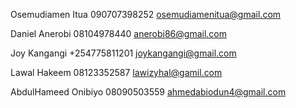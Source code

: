 Osemudiamen Itua    090707398252    osemudiamenitua@gmail.com

Daniel Anerobi      08104978440     anerobi86@gmail.com

Joy Kangangi +254775811201  joykangangi@gmail.com

Lawal Hakeem 08123352587    lawizyhal@gamil.com

AbdulHameed Onibiyo 08090503559 ahmedabiodun4@gmail.com

